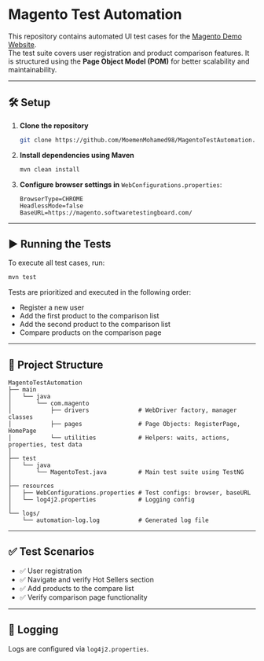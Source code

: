 # Magento Test Automation

This repository contains automated UI test cases for the [Magento Demo Website](https://magento.softwaretestingboard.com).  
The test suite covers user registration and product comparison features. It is structured using the **Page Object Model (POM)** for better scalability and maintainability.

---

## 🛠️ Setup

1. **Clone the repository**
   ```bash
   git clone https://github.com/MoemenMohamed98/MagentoTestAutomation.git
   ```

2. **Install dependencies using Maven**
   ```bash
   mvn clean install
   ```

3. **Configure browser settings in** `WebConfigurations.properties`:
   ```properties
   BrowserType=CHROME
   HeadlessMode=false
   BaseURL=https://magento.softwaretestingboard.com/
   ```

---

## ▶️ Running the Tests

To execute all test cases, run:

```bash
mvn test
```

Tests are prioritized and executed in the following order:

- Register a new user
- Add the first product to the comparison list
- Add the second product to the comparison list
- Compare products on the comparison page

---

## 📁 Project Structure

```
MagentoTestAutomation
├── main
│   └── java
│       └── com.magento
│           ├── drivers              # WebDriver factory, manager classes
│           ├── pages                # Page Objects: RegisterPage, HomePage
│           └── utilities            # Helpers: waits, actions, properties, test data
│
├── test
│   └── java
│       └── MagentoTest.java         # Main test suite using TestNG
│
├── resources
│   ├── WebConfigurations.properties # Test configs: browser, baseURL
│   └── log4j2.properties            # Logging config
│
└── logs/
    └── automation-log.log           # Generated log file
```

---

## ✅ Test Scenarios

- ✅ User registration
- ✅ Navigate and verify Hot Sellers section
- ✅ Add products to the compare list
- ✅ Verify comparison page functionality

---

## 📝 Logging

Logs are configured via `log4j2.properties`.  


